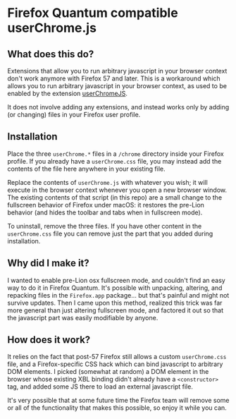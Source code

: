 # Firefox Quantum compatible userChrome.js

## What does this do?

Extensions that allow you to run arbitrary javascript in your browser context don't work anymore with Firefox 57 and later. This is a workaround which allows you to run arbitrary javascript in your browser context, as used to be enabled by the extension [userChromeJS](http://userchromejs.mozdev.org/).

It does not involve adding any extensions, and instead works only by adding (or changing) files in your Firefox user profile.

## Installation

Place the three `userChrome.*` files in a `/chrome` directory inside your Firefox profile. If you already have a `userChrome.css` file, you may instead add the contents of the file here anywhere in your existing file.

Replace the contents of `userChrome.js` with whatever you wish; it will execute in the browser context whenever you open a new browser window. The existing contents of that script (in this repo) are a small change to the fullscreen behavior of Firefox under macOS: it restores the pre-Lion behavior (and hides the toolbar and tabs when in fullscreen mode).

To uninstall, remove the three files. If you have other content in the `userChrome.css` file you can remove just the part that you added during installation.

## Why did I make it?

I wanted to enable pre-Lion osx fullscreen mode, and couldn't find an easy way to do it in Firefox Quantum. It's possible with unpacking, altering, and repacking files in the `Firefox.app` package... but that's painful and might not survive updates. Then I came upon this method, realized this trick was far more general than just altering fullscreen mode, and factored it out so that the javascript part was easily modifiable by anyone.

## How does it work?

It relies on the fact that post-57 Firefox still allows a custom `userChrome.css` file, and a Firefox-specific CSS hack which can bind javascript to arbitrary DOM elements. I picked (somewhat at random) a DOM element in the browser whose existing XBL binding didn't already have a `<constructor>` tag, and added some JS there to load an external javascript file.

It's very possible that at some future time the Firefox team will remove some or all of the functionality that makes this possible, so enjoy it while you can.